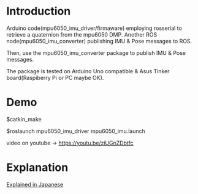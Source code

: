 # Introduction
Arduino code(mpu6050_imu_driver/firmaware) employing rosserial to retrieve a quaternion from the mpu6050 DMP. Another ROS node(mpu6050_imu_converter) publishing IMU & Pose messages to ROS. 

Then, use the mpu6050_imu_converter package to publish IMU & Pose messages.

The package is tested on Arduino Uno compatible & Asus Tinker board(Raspiberry Pi or PC maybe OK).

# Demo
$catkin_make

$roslaunch mpu6050_imu_driver mpu6050_imu.launch

video on youtube -> https://youtu.be/ziUGnZDbtfc

# Explanation
<a href="https://memo.soarcloud.com/mpu6050%e3%82%92%e3%83%ad%e3%83%9c%e3%83%83%e3%83%88%e3%81%ab%e7%b5%84%e3%81%bf%e8%be%bc%e3%82%82%e3%81%86/">Explained in Japanese</a>
